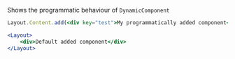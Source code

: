 Shows the programmatic behaviour of `DynamicComponent`

```jsx
Layout.Content.add(<div key="test">My programmatically added component</div>);

<Layout>
    <div>Default added component</div>   
</Layout>
```
